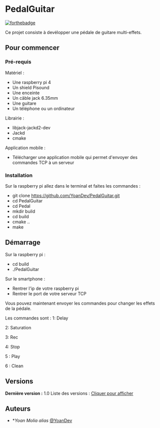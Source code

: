 # PedalGuitar

[![forthebadge](https://img.shields.io/badge/C-00599C?style=for-the-badge&logo=c&logoColor=white)](http://forthebadge.com) 

Ce projet consiste à devélopper une pédale de guitare multi-effets.

## Pour commencer

### Pré-requis

Matériel :
  - Une raspberry pi 4
  - Un shield Pisound
  - Une enceinte
  - Un câble jack 6.35mm
  - Une guitare
  - Un téléphone ou un ordinateur

Librairie :
  - libjack-jackd2-dev
  - Jackd
  - cmake

Application mobile :
   - Télécharger une application mobile qui permet d'envoyer des commandes TCP à un serveur

### Installation

Sur la raspberry pi allez dans le terminal et faites les commandes :
  - git clone https://github.com/YoanDev/PedalGuitar.git
  - cd PedalGuitar
  - cd Pedal
  - mkdir build
  - cd build
  - cmake ..
  - make 


## Démarrage
Sur la raspberry pi :
- cd build
- ./PedalGuitar

Sur le smartphone :
- Rentrer l'ip de votre raspberry pi
- Rentrer le port de votre serveur TCP

Vous pouvez maintenant envoyer les commandes pour changer les effets de la pédale.

Les commandes sont :
1: Delay

2: Saturation 

3: Rec

4: Stop

5 : Play

6 : Clean 



## Versions
**Dernière version :** 1.0
Liste des versions : [Cliquer pour afficher](https://github.com/YoanDev/PedalGuitar/tags)

## Auteurs
* **Yoan Molia* _alias_ [@YoanDev](https://github.com/YoanDev)


